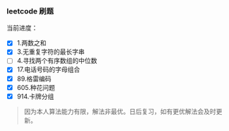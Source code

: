 ### leetcode 刷题

当前进度：

- [x] 1.两数之和
- [x] 3.无重复字符的最长字串
- [ ] 4.寻找两个有序数组的中位数
- [x] 17.电话号码的字母组合
- [x] 89.格雷编码
- [x] 605.种花问题
- [x] 914.卡牌分组

> 因为本人算法能力有限，解法非最优。日后复习，如有更优解法会及时更新。
